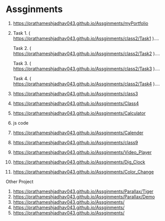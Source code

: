 # Assginments

1. https://prathameshjadhav043.github.io/Assginments/myPortfolio
2. Task 1. ( https://prathameshjadhav043.github.io/Assginments/class2/Task1 )....


   Task 2. ( https://prathameshjadhav043.github.io/Assginments/class2/Task2 )....
   
   
   Task 3. ( https://prathameshjadhav043.github.io/Assginments/class2/Task3 )....
   
   
   Task 4. ( https://prathameshjadhav043.github.io/Assginments/class2/Task4 )....
   
   
3. https://prathameshjadhav043.github.io/Assginments/class3
4. https://prathameshjadhav043.github.io/Assginments/Class4
5. https://prathameshjadhav043.github.io/Assginments/Calculator
6. js code
7. https://prathameshjadhav043.github.io/Assginments/Calender
8. https://prathameshjadhav043.github.io/Assginments/class9
9. https://prathameshjadhav043.github.io/Assginments/Video_Player
10. https://prathameshjadhav043.github.io/Assginments/Dig_Clock
11. https://prathameshjadhav043.github.io/Assginments/Color_Change

Other Project
1. https://prathameshjadhav043.github.io/Assginments/Parallax/Tiger
2. https://prathameshjadhav043.github.io/Assginments/Parallax/Demo
3. https://prathameshjadhav043.github.io/Assginments/
4. https://prathameshjadhav043.github.io/Assginments/
5. https://prathameshjadhav043.github.io/Assginments/


